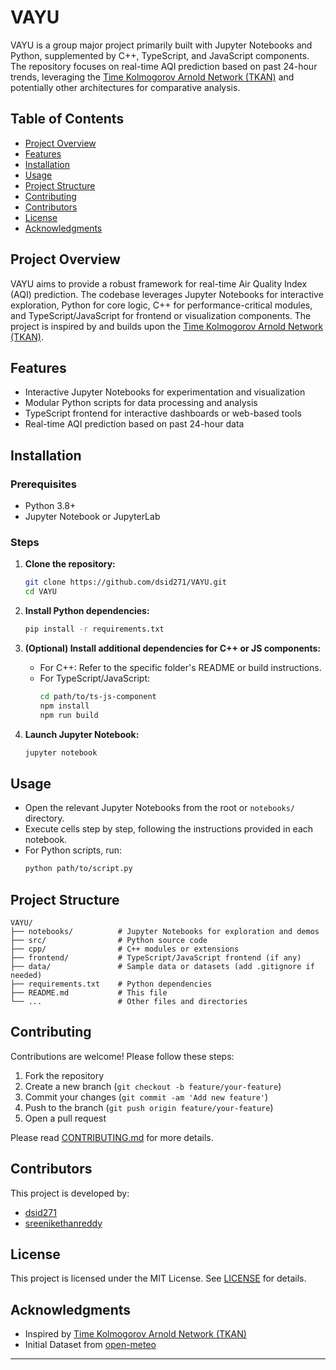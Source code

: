 # VAYU

VAYU is a group major project primarily built with Jupyter Notebooks and Python, supplemented by C++, TypeScript, and JavaScript components. The repository focuses on real-time AQI prediction based on past 24-hour trends, leveraging the [Time Kolmogorov Arnold Network (TKAN)](https://github.com/remigenet/TKAN/tree/main) and potentially other architectures for comparative analysis.

## Table of Contents

- [Project Overview](#project-overview)
- [Features](#features)
- [Installation](#installation)
- [Usage](#usage)
- [Project Structure](#project-structure)
- [Contributing](#contributing)
- [Contributors](#contributors)
- [License](#license)
- [Acknowledgments](#acknowledgments)

## Project Overview

VAYU aims to provide a robust framework for real-time Air Quality Index (AQI) prediction. The codebase leverages Jupyter Notebooks for interactive exploration, Python for core logic, C++ for performance-critical modules, and TypeScript/JavaScript for frontend or visualization components. The project is inspired by and builds upon the [Time Kolmogorov Arnold Network (TKAN)](https://github.com/remigenet/TKAN/tree/main).

## Features

- Interactive Jupyter Notebooks for experimentation and visualization
- Modular Python scripts for data processing and analysis
- TypeScript frontend for interactive dashboards or web-based tools
- Real-time AQI prediction based on past 24-hour data

## Installation

### Prerequisites

- Python 3.8+
- Jupyter Notebook or JupyterLab

### Steps

1. **Clone the repository:**
   ```bash
   git clone https://github.com/dsid271/VAYU.git
   cd VAYU
   ```

2. **Install Python dependencies:**
   ```bash
   pip install -r requirements.txt
   ```

3. **(Optional) Install additional dependencies for C++ or JS components:**
   - For C++: Refer to the specific folder's README or build instructions.
   - For TypeScript/JavaScript:
     ```bash
     cd path/to/ts-js-component
     npm install
     npm run build
     ```

4. **Launch Jupyter Notebook:**
   ```bash
   jupyter notebook
   ```

## Usage

- Open the relevant Jupyter Notebooks from the root or `notebooks/` directory.
- Execute cells step by step, following the instructions provided in each notebook.
- For Python scripts, run:
  ```bash
  python path/to/script.py
  ```

## Project Structure

```
VAYU/
├── notebooks/          # Jupyter Notebooks for exploration and demos
├── src/                # Python source code
├── cpp/                # C++ modules or extensions
├── frontend/           # TypeScript/JavaScript frontend (if any)
├── data/               # Sample data or datasets (add .gitignore if needed)
├── requirements.txt    # Python dependencies
├── README.md           # This file
└── ...                 # Other files and directories
```

## Contributing

Contributions are welcome! Please follow these steps:

1. Fork the repository
2. Create a new branch (`git checkout -b feature/your-feature`)
3. Commit your changes (`git commit -am 'Add new feature'`)
4. Push to the branch (`git push origin feature/your-feature`)
5. Open a pull request

Please read [CONTRIBUTING.md](CONTRIBUTING.md) for more details.

## Contributors

This project is developed by:

- [dsid271](https://github.com/dsid271)
- [sreenikethanreddy](https://github.com/sreenikethanreddy)

## License

This project is licensed under the MIT License. See [LICENSE](LICENSE) for details.

## Acknowledgments

- Inspired by [Time Kolmogorov Arnold Network (TKAN)](https://github.com/remigenet/TKAN/tree/main)
- Initial Dataset from [open-meteo](https://open-meteo.com/)

---
